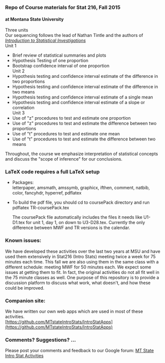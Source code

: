 
### Repo of Course materials for Stat 216, Fall 2015 ###
#### at Montana State University ####  

 Three units  
 Our sequencing follows the lead of Nathan Tintle and the authors of [_Introduction to Statistical Investigations_](http://math.hope.edu/isi/)  
Unit 1   
 - Brief review of statistical summaries and plots  
 - Hypothesis Testing of one proportion  
 - Bootstrap confidence interval of one proportion  
Unit 2   
 - Hypothesis testing and confidence interval estimate of the difference in two proportions  
 - Hypothesis testing and confidence interval estimate of the difference in two means    
 - Hypothesis testing and confidence interval estimate of a single mean  
 - Hypothesis testing and confidence interval estimate of a slope or correlation  
Unit 3   
 - Use of "z" procedures to test and estimate one proportion  
 - Use of "z" procedures to test and estimate the difference between two proportions    
 - Use of "t" procedures to test and estimate one mean      
 - Use of "t" procedures to test and estimate the difference between two means    

Throughout, the course we emphasize interpretation of statistical concepts and discuss the "scope of inference" for our conclusions.  



### LaTeX code requires a full LaTeX setup ###

* Packages:  
  letterpaper, amsmath, amssymb, graphicx, ifthen, comment, natbib, color, fancyhdr, hyperref, pdflatex

* To build the pdf file, you should cd to coursePack directory and run   
  pdflatex TR-coursePack.tex  

  The coursePack file automatically includes the files it needs like U1-D1.tex for unit 1, day 1, on down to U3-D28.tex.  Currently the only difference between MWF and TR versions is the calendar.  

### Known issues:  
  We have developed these activities over the last two years at MSU and have used them extensively in Stat216 (Intro Stats) meeting twice a week for 75 minutes each time.  This fall we are also using them in the same class with a different schedule: meeting MWF for 50 minutes each. We expect some issues at getting them to fit.  In fact, the original activities do not all fit well in the 75 minute classes as well.  One purpose of this repository is to provide a discussion platform to discuss what work, what doesn't, and how these could be improved.  

### Companion site:  
  We have written our own web apps which are used in most of these activities.  
   [https://github.com/MTstateIntroStats/IntroStatApps](https://github.com/MTstateIntroStats/IntroStatApps)

### Comments? Suggestions? ... ###

Please post your comments and feedback to our Google forum: [MT State Intro Stat Activities](https://groups.google.com/forum/#!forum/mt-state-intro-stat-activities)
